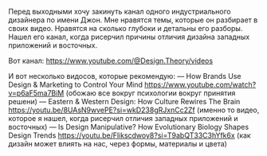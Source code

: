


Перед выходными хочу закинуть канал одного индустриального дизайнера по имени Джон. Мне нравятся темы, которые он разбирает в своих видео. Нравятся на сколько глубоки и детальны его разборы. 
Нашел его канал, когда рисерчил причины отличия дизайна западных приложений и восточных. 

Вот канал: https://www.youtube.com/@Design.Theory/videos

И вот несколько видосов, которые рекомендую:
— How Brands Use Design & Marketing to Control Your Mind https://www.youtube.com/watch?v=p6aF5ma7BiM (обожаю все вокруг психологии вокруг принятия решени)
— Eastern & Western Design: How Culture Rewires The Brain https://youtu.be/8UAsN9wvePE?si=wkD238gRJxnCc2Zf (именно то видео, которое я нашел, когда рисерчил отличия западных приложений и восточных)
— Is Design Manipulative? How Evolutionary Biology Shapes Design Trends https://youtu.be/Flikscdwoy8?si=T9abQT33C3hYfk6x (как дизайн может влиять на нас, через формы, материалы и цвета)